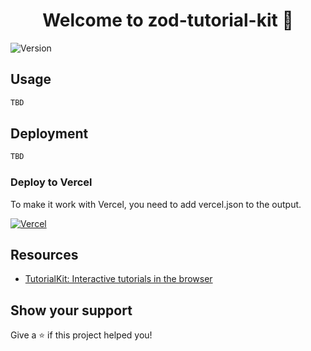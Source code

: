<h1 align="center">Welcome to zod-tutorial-kit 👋</h1>
<p>
  <img alt="Version" src="https://img.shields.io/badge/version-0.0.1-blue.svg?cacheSeconds=2592000" />
</p>

## Usage

```sh
TBD
```

## Deployment

```sh
TBD
```

### Deploy to Vercel

To make it work with Vercel, you need to add vercel.json to the output.

[![Vercel](https://i.gyazo.com/a57f79baf95546b8eb33671a63e83b38.png)](https://gyazo.com/a57f79baf95546b8eb33671a63e83b38)

## Resources

- [TutorialKit: Interactive tutorials in the browser](https://blog.stackblitz.com/posts/announcing-tutorialkit/)

## Show your support

Give a ⭐️ if this project helped you!
